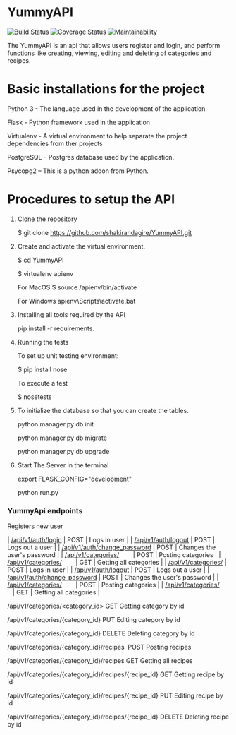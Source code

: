 # YummyAPI

[![Build Status](https://travis-ci.org/shakirandagire/YummyAPI.svg?branch=develop)](https://travis-ci.org/shakirandagire/YummyAPI) [![Coverage Status](https://coveralls.io/repos/github/shakirandagire/YummyAPI/badge.svg?branch=develop)](https://coveralls.io/github/shakirandagire/YummyAPI?branch=develop) [![Maintainability](https://api.codeclimate.com/v1/badges/377e45ff09bf8bbf1d0b/maintainability)](https://codeclimate.com/github/shakirandagire/YummyAPI/maintainability)

The YummyAPI is an api that allows users register and login, and perform functions like creating, viewing, editing and deleting of categories and recipes.

# Basic installations for the project
Python 3 - The language used in the development of the application.

Flask - Python framework used in the application

Virtualenv - A virtual environment to help separate the project dependencies from ther projects

PostgreSQL – Postgres database used by the application.

Psycopg2 – This is a python addon from Python.

# Procedures to setup the API
1. Clone the repository

    $ git clone https://github.com/shakirandagire/YummyAPI.git
    
2. Create and activate the virtual environment.

    $ cd YummyAPI
    
    $ virtualenv apienv
    
    For MacOS 
    $ source /apienv/bin/activate
    
    For Windows
    apienv\Scripts\activate.bat
    
3. Installing all tools required by the API

    pip install -r requirements.
    
4. Running the tests

    To set up unit testing environment:
    
    $ pip install nose

    To execute a test 
    
    $ nosetests

5. To initialize the database so that you can create the tables.

    python manager.py db init
    
    python manager.py db migrate
    
    python manager.py db upgrade

6. Start The Server in the terminal

    export FLASK_CONFIG="development"
    
    python run.py
    

### YummyApi endpoints

Registers new user

| [/api/v1/auth/login](#)	        | POST | Logs in user                |
| [/api/v1/auth/logout](#)	        | POST | Logs out a user	         |
| [/api/v1/auth/change_password](#)	| POST | Changes the user's password |
| [/api/v1/categories/](#)	        | POST | Posting categories          |
| [/api/v1/categories/](#)	        | GET  | Getting all categories      |
| [/api/v1/categories/](#)	        | POST | Logs in user                |
| [/api/v1/auth/logout](#)	        | POST | Logs out a user	         |
| [/api/v1/auth/change_password](#)	| POST | Changes the user's password |
| [/api/v1/categories/](#)	        | POST | Posting categories          |
| [/api/v1/categories/](#)	        | GET  | Getting all categories      |






/api/v1/categories/\<category_id> GET     Getting category by id

/api/v1/categories/{category_id} PUT     Editing category by id

/api/v1/categories/{category_id} DELETE  Deleting category by id

/api/v1/categories/{category_id}/recipes  POST    Posting recipes

/api/v1/categories/{category_id}/recipes  GET     Getting all recipes

/api/v1/categories/{category_id}/recipes/{recipe_id} GET     Getting recipe by id

/api/v1/categories/{category_id}/recipes/{recipe_id} PUT     Editing recipe by id

/api/v1/categories/{category_id}/recipes/{recipe_id} DELETE  Deleting recipe by id


